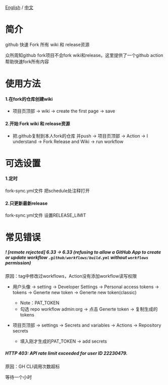 [English](./README.md) / [中文](./README_CN.md)

# 简介

github 快速 Fork 所有 wiki 和 release资源

众所周知github fork项目不会fork wiki和release。这里提供了一个github action帮助快速fork所有内容

# 使用方法

#### 1.在fork的仓库创建wiki

- 项目页顶部 -> wiki -> create the first page -> save

#### 2.开始 Fork wiki 和 release资源

- 把.github复制到本人fork的仓库 并push -> 项目页顶部 -> Action -> I understand -> Fork Release and Wiki -> run workflow

# 可选设置

#### 1.定时
 fork-sync.yml文件 把schedule处注释打开

#### 2.只更新最新release
fork-sync.yml文件 设置RELEASE_LIMIT

# 常见错误

##### ! [remote rejected]   6.33 -> 6.33 (refusing to allow a GitHub App to create or update workflow `.github/workflows/build.yml` without `workflows` permission)
原因：tag中修改过workflows，Action没有添加workflow读写权限

- 用户头像 -> setting -> Developer Settings -> Personal access tokens -> tokens -> Generte new token -> Generte new token(classic)
  - Note：PAT_TOKEN
  - 勾选 repo workflow admin:org
 -> 点击 Generte token -> 复制生成的tokens

- 项目页顶部 -> settings -> Secrets and variables -> Actions -> Repository secrets
  - 填入刚才生成的PAT_TOKEN
 -> add secrets

##### HTTP 403: API rate limit exceeded for user ID 22230479.
原因：GH CLI调用次数超标

等待一个小时